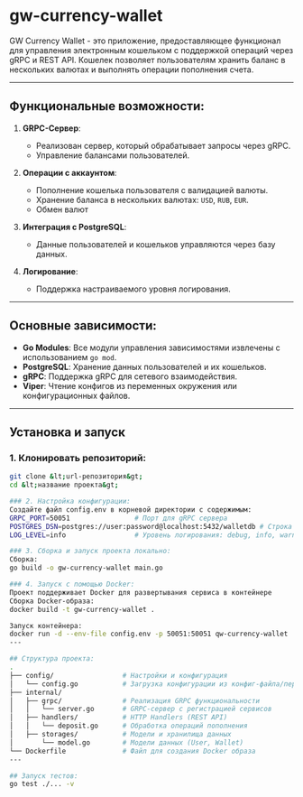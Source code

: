 # gw-currency-wallet

GW Currency Wallet - это приложение, предоставляющее функционал для управления электронным кошельком с поддержкой операций через gRPC и REST API. Кошелек позволяет пользователям хранить баланс в нескольких валютах и выполнять операции пополнения счета.

---

## Функциональные возможности:
1. **GRPC-Сервер**:
   - Реализован сервер, который обрабатывает запросы через gRPC.
   - Управление балансами пользователей.

2. **Операции с аккаунтом**:
   - Пополнение кошелька пользователя с валидацией валюты.
   - Хранение баланса в нескольких валютах: `USD`, `RUB`, `EUR`.
   - Обмен валют

3. **Интеграция c PostgreSQL**:
   - Данные пользователей и кошельков управляются через базу данных.

4. **Логирование**:
   - Поддержка настраиваемого уровня логирования.

---

## Основные зависимости:

- **Go Modules**: Все модули управления зависимостями извлечены с использованием `go mod`.
- **PostgreSQL**: Хранение данных пользователей и их кошельков.
- **gRPC**: Поддержка gRPC для сетевого взаимодействия.
- **Viper**: Чтение конфигов из переменных окружения или конфигурационных файлов.

---

## Установка и запуск

### 1. Клонировать репозиторий:
```bash
git clone &lt;url-репозитория&gt;
cd &lt;название проекта&gt;  

### 2. Настройка конфигурации: 
Создайте файл config.env в корневой директории с содержимым: 
GRPC_PORT=50051                # Порт для gRPC сервера
POSTGRES_DSN=postgres://user:password@localhost:5432/walletdb # Строка подключения к PostgreSQL
LOG_LEVEL=info                 # Уровень логирования: debug, info, warn, error

### 3. Сборка и запуск проекта локально: 
Сборка: 
go build -o gw-currency-wallet main.go 

### 4. Запуск с помощью Docker: 
Проект поддерживает Docker для развертывания сервиса в контейнере 
Сборка Docker-образа: 
docker build -t gw-currency-wallet .

Запуск контейнера: 
docker run -d --env-file config.env -p 50051:50051 qw-currency-wallet 
--- 

## Структура проекта: 
.
├── config/                 # Настройки и конфигурация
│   └── config.go           # Загрузка конфигурации из конфиг-файла/переменных окружения
├── internal/
│   ├── grpc/               # Реализация GRPC функциональности
│   │   └── server.go       # GRPC-сервер с регистрацией сервисов
│   ├── handlers/           # HTTP Handlers (REST API)
│   │   └── deposit.go      # Обработка операций пополнения
│   ├── storages/           # Модели и хранилища данных
│       └── model.go        # Модели данных (User, Wallet)
└── Dockerfile              # Файл для создания Docker образа 
--- 

## Запуск тестов: 
go test ./... -v